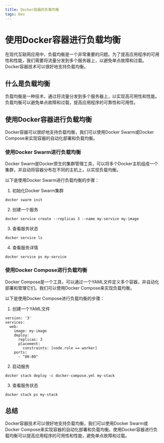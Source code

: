 ```yaml
---
title: Docker容器的负载均衡
tags: Dev
---
```


# 使用Docker容器进行负载均衡

在现代互联网应用中，负载均衡是一个非常重要的问题。为了提高应用程序的可用性和性能，我们需要将流量分发到多个服务器上，以避免单点故障和过载。Docker容器技术可以很好地支持负载均衡。<!--more-->


## 什么是负载均衡

负载均衡是一种技术，通过将流量分发到多个服务器上，以实现高可用性和性能。负载均衡可以避免单点故障和过载，提高应用程序的可靠性和可用性。

## 使用Docker容器进行负载均衡

Docker容器可以很好地支持负载均衡，我们可以使用Docker Swarm或Docker Compose来实现容器的自动化部署和负载均衡。

### 使用Docker Swarm进行负载均衡

Docker Swarm是Docker原生的集群管理工具，可以将多个Docker主机组成一个集群，并自动将容器分布在不同的主机上，以实现负载均衡。

以下是使用Docker Swarm进行负载均衡的步骤：

1. 初始化Docker Swarm集群

```
docker swarm init
```

2. 创建一个服务

```
docker service create --replicas 3 --name my-service my-image
```

3. 查看服务状态

```
docker service ls
```

4. 查看服务详情

```
docker service ps my-service
```

### 使用Docker Compose进行负载均衡

Docker Compose是一个工具，可以通过一个YAML文件定义多个容器，并自动化部署和管理它们。我们可以使用Docker Compose来实现负载均衡。

以下是使用Docker Compose进行负载均衡的步骤：

1. 创建一个YAML文件

```
version: '3'
services:
  web:
    image: my-image
    deploy:
      replicas: 3
      placement:
        constraints: [node.role == worker]
    ports:
      - "80:80"
```

2. 启动服务

```
docker stack deploy -c docker-compose.yml my-stack
```

3. 查看服务状态

```
docker stack ps my-stack
```

## 总结

Docker容器技术可以很好地支持负载均衡，我们可以使用Docker Swarm或Docker Compose来实现容器的自动化部署和负载均衡。使用Docker容器进行负载均衡可以提高应用程序的可用性和性能，避免单点故障和过载。